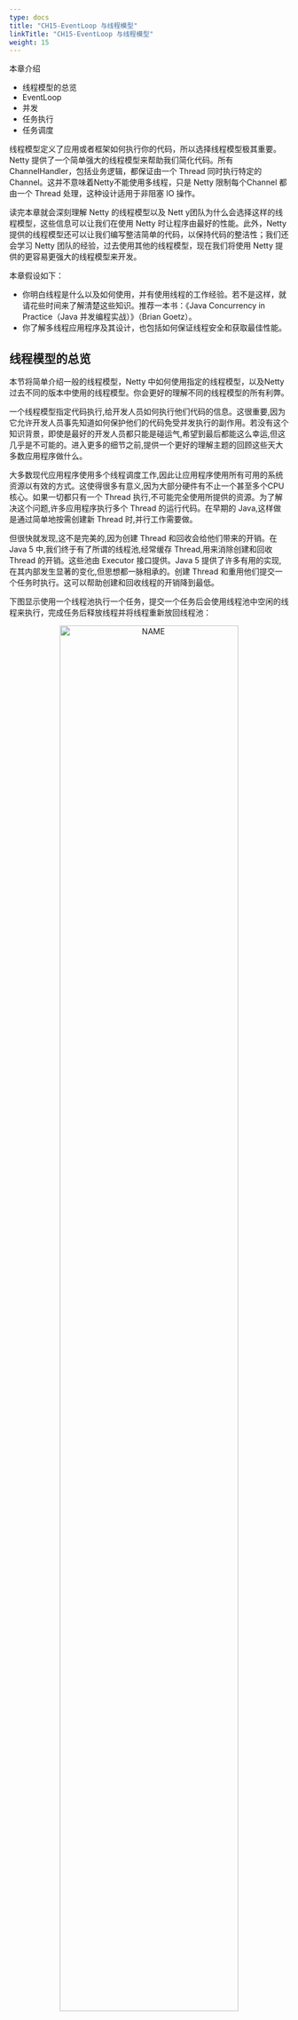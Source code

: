 ```yaml
---
type: docs
title: "CH15-EventLoop 与线程模型"
linkTitle: "CH15-EventLoop 与线程模型"
weight: 15
---
```


本章介绍

- 线程模型的总览
- EventLoop
- 并发
- 任务执行
- 任务调度

线程模型定义了应用或者框架如何执行你的代码，所以选择线程模型极其重要。Netty 提供了一个简单强大的线程模型来帮助我们简化代码。所有 ChannelHandler，包括业务逻辑，都保证由一个 Thread 同时执行特定的 Channel。这并不意味着Netty不能使用多线程，只是 Netty 限制每个Channel 都由一个 Thread 处理，这种设计适用于非阻塞 IO 操作。

读完本章就会深刻理解 Netty 的线程模型以及 Nett y团队为什么会选择这样的线程模型，这些信息可以让我们在使用 Netty 时让程序由最好的性能。此外，Netty 提供的线程模型还可以让我们编写整洁简单的代码，以保持代码的整洁性；我们还会学习 Netty 团队的经验，过去使用其他的线程模型，现在我们将使用 Netty 提供的更容易更强大的线程模型来开发。

本章假设如下：

- 你明白线程是什么以及如何使用，并有使用线程的工作经验。若不是这样，就请花些时间来了解清楚这些知识。推荐一本书：《Java Concurrency in Practice（Java 并发编程实战）》（Brian Goetz）。
- 你了解多线程应用程序及其设计，也包括如何保证线程安全和获取最佳性能。

## 线程模型的总览

本节将简单介绍一般的线程模型，Netty 中如何使用指定的线程模型，以及Netty 过去不同的版本中使用的线程模型。你会更好的理解不同的线程模型的所有利弊。

一个线程模型指定代码执行,给开发人员如何执行他们代码的信息。这很重要,因为它允许开发人员事先知道如何保护他们的代码免受并发执行的副作用。若没有这个知识背景，即使是最好的开发人员都只能是碰运气,希望到最后都能这么幸运,但这几乎是不可能的。进入更多的细节之前,提供一个更好的理解主题的回顾这些天大多数应用程序做什么。

大多数现代应用程序使用多个线程调度工作,因此让应用程序使用所有可用的系统资源以有效的方式。这使得很多有意义,因为大部分硬件有不止一个甚至多个CPU核心。如果一切都只有一个 Thread 执行,不可能完全使用所提供的资源。为了解决这个问题,许多应用程序执行多个 Thread 的运行代码。在早期的 Java,这样做是通过简单地按需创建新 Thread 时,并行工作需要做。

但很快就发现,这不是完美的,因为创建 Thread 和回收会给他们带来的开销。在 Java 5 中,我们终于有了所谓的线程池,经常缓存 Thread,用来消除创建和回收 Thread 的开销。这些池由 Executor 接口提供。Java 5 提供了许多有用的实现,在其内部发生显著的变化,但思想都一脉相承的。创建 Thread 和重用他们提交一个任务时执行。这可以帮助创建和回收线程的开销降到最低。

下图显示使用一个线程池执行一个任务，提交一个任务后会使用线程池中空闲的线程来执行，完成任务后释放线程并将线程重新放回线程池：

<div align="center"> <img src="https://infi-img.oss-cn-hangzhou.aliyuncs.com/img/20211018231759.png" style="display:block;width:80%;" alt="NAME" align=center /> </div>

1. Runnable 表示要执行的任务。这可能是任何东西,从一个数据库调用文件系统清理。
2. 之前 runnable 移交到线程池。
3. 闲置的线程被用来执行任务。当一个线程运行结束之后,它将回到闲置线程的列表新任务需要运行时被重用。
4. 线程执行任务

Figure 15.1 Executor execution logic

这个修复 Thread 创建和回收的开销,不需要每个新任务创建和销毁新的 Thread 。

但使用多个 Thread 提供了资源和管理成本,作为一个副作用,引入了太多的上下文切换。这种会随着运行的线程的数量和任务执行的数量的增加而恶化。尽管使用多个线程在开始时似乎不是一个问题,但一旦你把真正工作负载放在系统上，可以会遭受到重击。

除了这些技术的限制和问题,其他问题可能发生在相关的维护应用程序/框架在未来或在项目的生命周期里。有效地说,增加应用程序的复杂性取决于对比。当状态简单时,写一个多线程应用程序是一个辛苦的工作!你能解决这个问题吗?在实际的场景中需要多个 Thread 规模;这是一个事实。让我们看看 Netty 是解决这个问题。

## EventLoop

事件循环所做的正如它的名字所说的。它运行在一个循环里,直到它的终止。这符合网络框架的设计,因为他们需要在一个循环为一个特定的连接运行事件。这不是 Netty 发明新的东西;其他框架和实现已经这样做了。

下面的清单显示了典型的 EventLoop 逻辑。请注意这是为了更好的说明这个想法而不是单单展示 Netty 实现本身。

Listing 14.1 Execute task in EventLoop

```java
while (!terminated) {
    List<Runnable> readyEvents = blockUntilEventsReady(); //1
    for (Runnable ev: readyEvents) {
        ev.run(); //2
    }
}
```

1. 阻塞直到事件可以运行
2. 循环所有事件，并运行他们

在 Netty 中使用 EventLoop 接口代表事件循环，EventLoop 是从EventExecutor 和 ScheduledExecutorService 扩展而来，所以可以将任务直接交给 EventLoop 执行。类关系图如下：

<div align="center"> <img src="https://infi-img.oss-cn-hangzhou.aliyuncs.com/img/20211018231819.png" style="display:block;width:80%;" alt="NAME" align=center /> </div>

Figure 15.2 EventLoop class hierarchy

EventLoop 是完全由一个 Thread,从未改变。为了更合理利用资源,根据配置和可用的内核， Netty 可以使用多个 EventLoop。

*事件/任务执行顺序*

*一个重要的细节关于事件和任务的执行顺序是,事件/任务执行顺序按照FIFO(先进先出)。这是必要的,因为否则事件不能按顺序处理,所处理的字节将不能保证正确的顺序。这将导致问题,所以这个不是所允许的设计。*

## Netty 4 中的 I/O 和事件处理

Netty 使用 I/O 事件,b被各种 I/O 操作运输本身所触发。 这些 I/O 操作，例如网络 API 的一部分，由Java 和底层操作系统提供。

一个区别在于,一些操作(或者事件)是由 Netty 的本身的传输实现触发的，一些是由用户自己。例如读事件通常是由传输本身在读取一些数据时触发。相比之下,写事件通常是由用户本身,例如,当调用 Channel.write(…)。

究竟需要做一次处理一个事件取决于事件的性质。经常会读网络栈的数据转移到您的应用程序。有时它会在另一个方向做同样的事情,例如,把数据从应用程序到网络堆栈(内核)发送到它的远端。但不限于这种类型的事务;重要的是,所使用的逻辑是通用的,灵活地处理各种各样的用例。

I/O 和事件处理的一个重要的事情在 Netty 4,是每一个 I/O 操作和事件总是由 EventLoop 本身处理,以及分配给 EventLoop 的 Thread。

我们应该注意,Netty 不总是使用我们描述的线程模型(通过 EventLoop 抽象)。在下一节中,你会了解 Netty 3 中使用的线程模型。这将帮助你理解为什么现在用新的线程模型以及为什么使用取代了 Netty 3 中仍然使用的旧模式。

### Netty 3 中的 I/O 操作

在以前的版本中,线程模型是不同的。Netty 保证只将入站(以前称为 upstream)事件在执行 I/O Thread 执行 (I/O Thread 现在在 Netty 4 叫 EventLoop )。所有的出站(以前称为 downstream)事件被调用Thread 处理,这可能是 I/O Thread 也可以能是其他 Thread。 这听起来像一个好主意,但原来是容易出错,因为处理 ChannelHandler需要小心的出站事件同步,因为它没有保证只有一个线程运行在同一时间。这可能会发生如果你触发 downstream 事件同时在一个管道时;例如,您 调用 Channel.write(..) 在不同的线程。

除了需要负担同步 ChannelHandler，这个线程模型的另一个问题是你可能需要去掉一个入站事件作为一个出站事件的结果，例如 Channel.write(..) 操作导致异常。在这种情况下，exceptionCaught 必须生成并抛出去。乍看之下这不像是一个问题，但我们知道， exceptionCaught 由入站事件涉及，会让你知道问题出在哪里。问题是，事实上，你现在的情况是在调用 Thread 上执行，但 exceptionCaught 事件必须交给工作线程来执行，这样上下文切换是必须的。

相比之下,Netty 4 新线程模型根本没有这些问题,因为一切都在同一个EventLoop 在同一 Thread 中 执行。这消除了需要同步ChannelHandler ,并且使它更容易为用户理解执行。

现在你知道 EventLoop 如何执行任务,它的时间来快速浏览下 Netty 的各种内部功能。

### Netty 线程模型的内部

Netty 的内部实现使其线程模型表现优异，它会检查正在执行的 Thread 是否是已分配给实际 Channel (和 EventLoop)，在 Channel 的生命周期内，EventLoop 负责处理所有的事件。

如果 Thread 是相同的 EventLoop 中的一个，讨论的代码块被执行；如果线程不同，它安排一个任务并在一个内部队列后执行。通常是通过EventLoop 的 Channel 只执行一次下一个事件，这允许直接从任何线程与通道交互，同时还确保所有的 ChannelHandler 是线程安全，不需要担心并发访问问题。

下图显示在 EventLoop 中调度任务执行逻辑，这适合 Netty 的线程模型：



1. 应在 EventLoop 中执行的任务
2. 任务传递到执行方法后,执行检查来检测调用线程是否是与分配给 EventLoop 是一样的
3. 线程是一样的,说明你在 EventLoop 里，这意味着可以直接执行的任务
4. 线程与 EventLoop 分配的不一样。当 EventLoop 事件执行时，队列的任务再次执行一次

15.5 EventLoop execution logic/flow

设计是非常重要的，以确保不要把任何长时间运行的任务放在执行队列中，因为长时间运行的任务会阻止其他在相同线程上执行的任务。这多少会影响整个系统依赖于 EventLoop 实现用于特殊传输的实现。

传输之间的切换在你的代码库中可能没有任何改变，重要的是：切勿阻塞 I/O 线程。如果你必须做阻塞调用(或执行需要长时间才能完成的任务)，使用 EventExecutor。

下一节将讲解一个在应用程序中经常使用的功能，就是调度执行任务(定期执行)。Java对这个需求提供了解决方案，但 Netty 提供了几个更好的方案

## 调度任务执行

每隔一段时间需要调度任务执行，也许你想注册一个任务在客户端完成连接5分钟后执行，一个常见的用例是发送一个消息“你还活着？”到远端通，如果远端没有反应，则可以关闭通道(连接)和释放资源。

本节介绍使用强大的 EventLoop 实现任务调度，还会简单介绍 Java API的任务调度，以方便和 Netty 比较加深理解。

### 使用普通的 Java API 调度任务

在 Java 中使用 JDK 提供的 ScheduledExecutorService 实现任务调度。使用 Executors 提供的静态方法创建 ScheduledExecutorService，有如下方法

Table 15.1 java.util.concurrent.Executors-Static methods to create a ScheduledExecutorService

| 方法                                                         | 描述 |              |
| ------------------------------------------------------------ | ---- | ------------ |
| newScheduledThreadPool(int corePoolSize) newScheduledThreadPool(int corePoolSize,ThreadFactorythreadFactory) |      | 创建一个新的 |

ScheduledThreadExecutorService 用于调度命令来延迟或者周期性的执行。 corePoolSize 用于计算线程的数量 newSingleThreadScheduledExecutor() newSingleThreadScheduledExecutor(ThreadFact orythreadFactory) | 新建一个 ScheduledThreadExecutorService 可以用于调度命令来延迟或者周期性的执行。它将使用一个线程来执行调度的任务

下面的 ScheduledExecutorService 调度任务 60 执行一次

Listing 15.4 Schedule task with a ScheduledExecutorService

```java
ScheduledExecutorService executor = Executors
        .newScheduledThreadPool(10); //1

ScheduledFuture<?> future = executor.schedule(
        new Runnable() { //2
            @Override
            public void run() {
                System.out.println("Now it is 60 seconds later");  //3
            }
        }, 60, TimeUnit.SECONDS);  //4
// do something
//

executor.shutdown();  //5
```

1. 新建 ScheduledExecutorService 使用10个线程
2. 新建 runnable 调度执行
3. 稍后运行
4. 调度任务60秒后执行
5. 关闭 ScheduledExecutorService 来释放任务完成的资源

### 使用 EventLoop 调度任务

使用 ScheduledExecutorService 工作的很好，但是有局限性，比如在一个额外的线程中执行任务。如果需要执行很多任务，资源使用就会很严重；对于像 Netty 这样的高性能的网络框架来说，严重的资源使用是不能接受的。Netty 对这个问题提供了很好的方法。

Netty 允许使用 EventLoop 调度任务分配到通道，如下面代码：

Listing 15.5 Schedule task with EventLoop

```java
Channel ch = null; // Get reference to channel
ScheduledFuture<?> future = ch.eventLoop().schedule(
        new Runnable() {
            @Override
            public void run() {
                System.out.println("Now its 60 seconds later");
            }
        }, 60, TimeUnit.SECONDS);
```

1. 新建 runnable 用于执行调度
2. 稍后执行
3. 调度任务60秒后运行

如果想任务每隔多少秒执行一次，看下面代码：

Listing 15.6 Schedule a fixed task with the EventLoop

```java
Channel ch = null; // Get reference to channel
ScheduledFuture<?> future = ch.eventLoop().scheduleAtFixedRate(
        new Runnable() {
            @Override
            public void run() {
                System.out.println("Run every 60 seconds");
            }
        }, 60, 60, TimeUnit.SECONDS);
```

1. 新建 runnable 用于执行调度
2. 将运行直到 ScheduledFuture 被取消
3. 调度任务60秒运行

取消操作，可以使用 ScheduledFuture 返回每个异步操作。 ScheduledFuture 提供一个方法用于取消一个调度了的任务或者检查它的状态。一个简单的取消操作如下：

```java
ScheduledFuture<?> future = ch.eventLoop()
.scheduleAtFixedRate(..); //1
// Some other code that runs...
future.cancel(false); //2
```

1. 调度任务并获取返回的 ScheduledFuture
2. 取消任务，阻止它再次运行

### 调度的内部实现

Netty 内部实现其实是基于George Varghese 提出的 “Hashed and hierarchical timing wheels: Data structures to efficiently implement timer facility(散列和分层定时轮：数据结构有效实现定时器)”。这种实现只保证一个近似执行，也就是说任务的执行可能不是100%准确；在实践中，这已经被证明是一个可容忍的限制，不影响多数应用程序。所以，定时执行任务不可能100%准确的按时执行。

为了更好的理解它是如何工作，我们可以这样认为：

- 在指定的延迟时间后调度任务；
- 任务被插入到 EventLoop 的 Schedule-Task-Queue(调度任务队列)；
- 如果任务需要马上执行，EventLoop 检查每个运行；
- 如果有一个任务要执行，EventLoop 将立刻执行它，并从队列中删除；
- EventLoop 等待下一次运行，从第4步开始一遍又一遍的重复。

因为这样的实现计划执行不可能100%正确，对于多数用例不可能100%准备的执行计划任务；在 Netty 中，这样的工作几乎没有资源开销。

但是如果需要更准确的执行呢？很容易，你需要使用ScheduledExecutorService 的另一个实现，这不是 Netty 的内容。记住，如果不遵循 Netty 的线程模型协议，你将需要自己同步并发访问。

## I/O EventLoop/Thread 分配细节

Netty 的使用一个包含 EventLoop 的 EventLoopGroup 为 Channel 的 I/O 和事件服务。EventLoop 创建并分配方式不同基于传输的实现。异步实现使用只有少数 EventLoop(和 Threads)共享于 Channel 之间 。这允许最小线程数服务多个 Channel,不需要为他们每个人都有一个专门的 Thread。

图15.7显示了如何使用 EventLoopGroup。

![img](https://infi-img.oss-cn-hangzhou.aliyuncs.com/img/Figure%2015.7%20Thread%20allocation%20for%20nonblocking%20transports%20(such%20as%20NIO%20and%20AIO).jpg)

1. 所有的 EventLoop 由 EventLoopGroup 分配。这里它将使用三个EventLoop 实例
2. 这个 EventLoop 处理所有分配给它管道的事件和任务。每个EventLoop 绑定到一个 Thread
3. 管道绑定到 EventLoop,所以所有操作总是被同一个线程在 Channel 的生命周期执行。一个管道属于一个连接

Figure 15.7 Thread allocation for nonblocking transports (such as NIO and AIO)

如图所述，使用有 3个 EventLoop （每个都有一个 Thread ） EventLoopGroup 。EventLoop （同时也是 Thread ）直接当 EventLoopGroup 创建时分配。这样保证资源是可以使用的

这三个 EventLoop 实例将会分配给每个新创建的 Channel。这是通过EventLoopGroup 实现,管理 EventLoop 实例。实际实现会照顾所有EventLoop 实例上均匀的创建 Channel (同样是不同的 Thread)。

一旦 Channel 是分配给一个 EventLoop,它将使用这个 EventLoop 在它的生命周期里和同样的线程。你可以,也应该,依靠这个,因为它可以确保你不需要担心同步(包括线程安全、可见性和同步)在你 ChannelHandler实现。

但是这也会影响使用 ThreadLocal,例如,经常使用的应用程序。因为一个EventLoop 通常影响多个 Channel,ThreadLocal 将相同的 Channel 分配给 EventLoop。因此,它适合状态跟踪等等。它仍然可以用于共享重或昂贵的对象之间的 Channel ,不再需要保持状态,因此它可以用于每个事件,而不需要依赖于先前 ThreadLocal 的状态。

*EventLoop 和 Channel*

*我们应该注意,在 Netty 4 , Channel 可能从 EventLoop 注销稍后又从不同 EventLoop 注册。这个功能是不赞成,因为它在实践中没有很好的工作*

语义跟其他传输略有不同,如 OIO(Old Blocking I/O)运输,可以看到如图14.8所示。

![img](https://infi-img.oss-cn-hangzhou.aliyuncs.com/img/Figure%2015.8%20Thread%20allocation%20of%20blocking%20transports%20(such%20as%20OIO).jpg)

1. 所有 EventLoop 从 EventLoopGroup 分配。每个新的 channel 将会获得新的 EventLoop
2. EventLoop 分配给 channel 用于执行所有事件和任务
3. Channel 绑定到 EventLoop。一个 channel 属于一个连接

Figure 15.8 Thread allocation of blocking transports (such as OIO)

你可能会注意到这里,一个 EventLoop (也是一个 Thread)创建每个 Channel。你可能被用来从开发网络应用程序是基于常规阻塞I/O在使用java.io.* 包。但即使语义变化在这种情况下,有一件事仍然是相同的:每个 I/O 通道将由一次只有一个线程来处理,这是一个线程增强 Channel 的 EventLoop。可以依靠这个硬性的规则,使 Netty 的框架很容易与其他网络框架进行比较。

## 总结

在这一章里,你知道 Netty 使用哪个线程模型。你学会了使用线程模型的优缺点以及当使用 Netty 它们如何简化你的生活。

除了学习的内部运作,您获得了洞察力，知道如何可以执行自己的任务在 EventLoop(I/O Thread) 和 Netty 一样。你学会了如何在一大堆任务中安排任务。您还了解了如何验证一个任务是否执行以及如何取消它。

你现在知道 Netty 使用的各个先前版本的线程模型，你获得了更多的背景信息知道为什么新线程模型是更强大的。

你对 Netty 的线程模型有了深入了解,从而帮助您最大限度地提高您的应用程序性能,同时最小化所需的代码。关于线程池和并发访问的更多信息,请参阅 Java Concurrency in Practice （Brian Goetz）。他的书将会给你一个更深层次的了解,即使是最复杂的应用程序必须处理多线程的用例场景。

